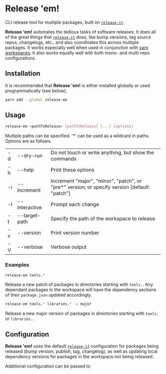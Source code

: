 # Release 'em!

CLI release tool for multiple packages, built on [`release-it`](https://github.com/release-it/release-it).

**Release 'em!** automates the tedious tasks of software releases. It does all 
of the great things that [`release-it`](https://github.com/release-it/release-it) 
does, like bump versions, tag source repos, changelogs, etc., and also 
coordinates this across multiple packages. It works especially well when used 
in conjunction with [yarn workspaces](https://yarnpkg.com/lang/en/docs/workspaces/).
It also works equally well with both mono- and multi-repo configurations.

## Installation

It is recommended that **Release 'em!** is either installed globally or used
programmatically (see below).

```bash
yarn add --global release-em
```

## Usage

```bash
release-em <pathToRelease> [pathToRelease] [...] [options]
```

Multiple paths can be specified. '*' can be used as a wildcard in paths. Options are as follows.

||||
-|-|-
-d|--dry-run|Do not touch or write anything, but show the commands
-h|--help|Print these options
-i|--increment|Increment "major", "minor", "patch", or "pre*" version; or specify version [default: "patch"]
-I|--interactive|Prompt each change
-t|--target-path|Specify the path of the workspace to release
-v|--version|Print version number
-V|--verbose|Verbose output

### Examples

```bash
release-em tools.*
```

Release a new patch of packages in directories starting with `tools.`. 
Any dependant packages in the workspace will have the dependency
sections of their `package.json` updated accordingly.

```bash
release-em tools.* libraries.* -i major
```

Release a new major version of packages in directories starting with `tools.` 
or `libraries.`.

## Configuration

**Release 'em!** uses the default [`release-it`](https://github.com/release-it/release-it)
configuration for packages being released (bump version, publish, tag, changelog), 
as well as updating local dependency versions for packages in the workspace not 
being released.

Additional configuration can be passed to 